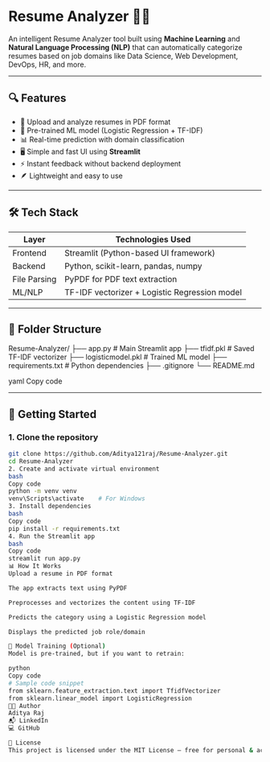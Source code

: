 # Resume Analyzer 🧠📄

An intelligent Resume Analyzer tool built using **Machine Learning** and **Natural Language Processing (NLP)** that can automatically categorize resumes based on job domains like Data Science, Web Development, DevOps, HR, and more.

---

## 🔍 Features

- 📄 Upload and analyze resumes in PDF format  
- 🧠 Pre-trained ML model (Logistic Regression + TF-IDF)  
- 📊 Real-time prediction with domain classification  
- 🖥️ Simple and fast UI using **Streamlit**  
- ⚡ Instant feedback without backend deployment  
- 🪶 Lightweight and easy to use

---

## 🛠️ Tech Stack

| Layer       | Technologies Used                            |
|-------------|-----------------------------------------------|
| Frontend    | Streamlit (Python-based UI framework)         |
| Backend     | Python, scikit-learn, pandas, numpy           |
| File Parsing| PyPDF for PDF text extraction                 |
| ML/NLP      | TF-IDF vectorizer + Logistic Regression model |

---

## 📁 Folder Structure

Resume-Analyzer/
├── app.py # Main Streamlit app
├── tfidf.pkl # Saved TF-IDF vectorizer
├── logisticmodel.pkl # Trained ML model
├── requirements.txt # Python dependencies
├── .gitignore
└── README.md

yaml
Copy code

---

## 🚀 Getting Started

### 1. Clone the repository
```bash
git clone https://github.com/Aditya121raj/Resume-Analyzer.git
cd Resume-Analyzer
2. Create and activate virtual environment
bash
Copy code
python -m venv venv
venv\Scripts\activate    # For Windows
3. Install dependencies
bash
Copy code
pip install -r requirements.txt
4. Run the Streamlit app
bash
Copy code
streamlit run app.py
📊 How It Works
Upload a resume in PDF format

The app extracts text using PyPDF

Preprocesses and vectorizes the content using TF-IDF

Predicts the category using a Logistic Regression model

Displays the predicted job role/domain

🧠 Model Training (Optional)
Model is pre-trained, but if you want to retrain:

python
Copy code
# Sample code snippet
from sklearn.feature_extraction.text import TfidfVectorizer
from sklearn.linear_model import LogisticRegression
👨‍💻 Author
Aditya Raj
📬 LinkedIn
💻 GitHub

📝 License
This project is licensed under the MIT License — free for personal & academic use.
